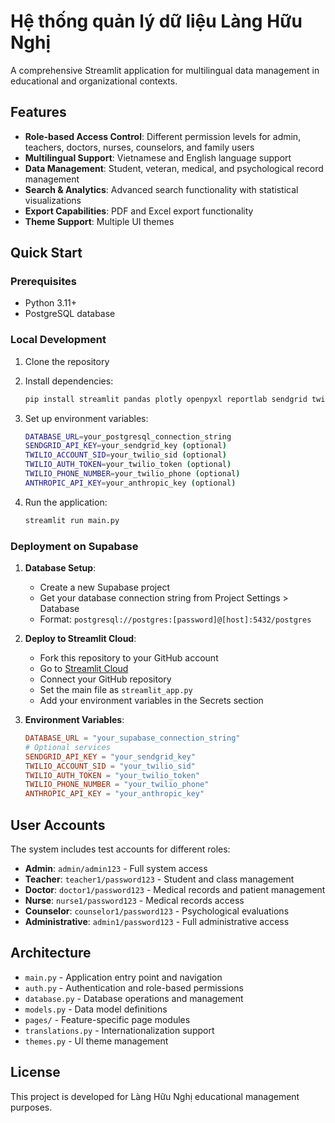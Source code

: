 # Hệ thống quản lý dữ liệu Làng Hữu Nghị

A comprehensive Streamlit application for multilingual data management in educational and organizational contexts.

## Features

- **Role-based Access Control**: Different permission levels for admin, teachers, doctors, nurses, counselors, and family users
- **Multilingual Support**: Vietnamese and English language support
- **Data Management**: Student, veteran, medical, and psychological record management
- **Search & Analytics**: Advanced search functionality with statistical visualizations
- **Export Capabilities**: PDF and Excel export functionality
- **Theme Support**: Multiple UI themes

## Quick Start

### Prerequisites

- Python 3.11+
- PostgreSQL database

### Local Development

1. Clone the repository
2. Install dependencies:
   ```bash
   pip install streamlit pandas plotly openpyxl reportlab sendgrid twilio anthropic python-dotenv psycopg2-binary sqlalchemy
   ```

3. Set up environment variables:
   ```bash
   DATABASE_URL=your_postgresql_connection_string
   SENDGRID_API_KEY=your_sendgrid_key (optional)
   TWILIO_ACCOUNT_SID=your_twilio_sid (optional)
   TWILIO_AUTH_TOKEN=your_twilio_token (optional)
   TWILIO_PHONE_NUMBER=your_twilio_phone (optional)
   ANTHROPIC_API_KEY=your_anthropic_key (optional)
   ```

4. Run the application:
   ```bash
   streamlit run main.py
   ```

### Deployment on Supabase

1. **Database Setup**:
   - Create a new Supabase project
   - Get your database connection string from Project Settings > Database
   - Format: `postgresql://postgres:[password]@[host]:5432/postgres`

2. **Deploy to Streamlit Cloud**:
   - Fork this repository to your GitHub account
   - Go to [Streamlit Cloud](https://streamlit.io/cloud)
   - Connect your GitHub repository
   - Set the main file as `streamlit_app.py`
   - Add your environment variables in the Secrets section

3. **Environment Variables**:
   ```toml
   DATABASE_URL = "your_supabase_connection_string"
   # Optional services
   SENDGRID_API_KEY = "your_sendgrid_key"
   TWILIO_ACCOUNT_SID = "your_twilio_sid"
   TWILIO_AUTH_TOKEN = "your_twilio_token"
   TWILIO_PHONE_NUMBER = "your_twilio_phone"
   ANTHROPIC_API_KEY = "your_anthropic_key"
   ```

## User Accounts

The system includes test accounts for different roles:

- **Admin**: `admin/admin123` - Full system access
- **Teacher**: `teacher1/password123` - Student and class management
- **Doctor**: `doctor1/password123` - Medical records and patient management
- **Nurse**: `nurse1/password123` - Medical records access
- **Counselor**: `counselor1/password123` - Psychological evaluations
- **Administrative**: `admin1/password123` - Full administrative access

## Architecture

- `main.py` - Application entry point and navigation
- `auth.py` - Authentication and role-based permissions
- `database.py` - Database operations and management
- `models.py` - Data model definitions
- `pages/` - Feature-specific page modules
- `translations.py` - Internationalization support
- `themes.py` - UI theme management

## License

This project is developed for Làng Hữu Nghị educational management purposes.
